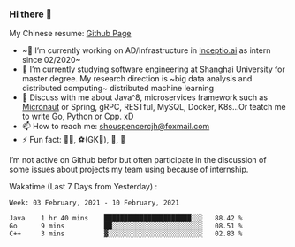 ### Hi there 👋

My Chinese resume: [Github Page](https://spencercjh.github.io/resume/)

- ~🔭 I’m currently working on AD/Infrastructure in [Inceptio.ai](https://www.inceptio.ai/) as intern since 02/2020~
- 🌱 I’m currently studying software engineering at Shanghai University for master degree. My research direction is ~big data analysis and distributed computing~ distributed machine learning
- 💬 Discuss with me about Java^8, microservices framework such as [Micronaut](http://micronaut.io/) or Spring, gRPC, RESTful, MySQL, Docker, K8s...Or teatch me to write Go, Python or Cpp. xD
- 📫 How to reach me: shouspencercjh@foxmail.com
- ⚡ Fun fact: 🚴‍♂️, ⚽(GK🥅), 🏓, 🏸

I’m not active on Github befor but often participate in the discussion of some issues about projects my team using because of internship.

Wakatime (Last 7 Days from Yesterday) :

<!--START_SECTION:waka-->
```text
Week: 03 February, 2021 - 10 February, 2021

Java    1 hr 40 mins    ██████████████████████░░░   88.42 % 
Go      9 mins          ██░░░░░░░░░░░░░░░░░░░░░░░   08.51 % 
C++     3 mins          ▓░░░░░░░░░░░░░░░░░░░░░░░░   02.83 % 
```
<!--END_SECTION:waka-->
